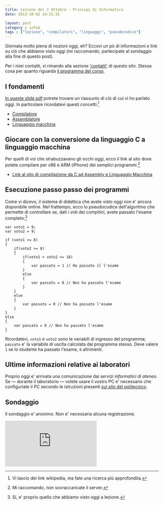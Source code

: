 ```yaml
---
title: Lezione del 2 Ottobre - Principi di Informatica
date: 2013-10-02 14:31:25

layout: post
category : infob 
tags : ["lezione", "compilatori", "linguaggi", "pseudocodice"] 
---
```


Giornata molto piena di nozioni oggi, eh? Eccovi un pò di informazioni e link su ciò che abbiamo visto oggi (mi raccomando, partecipate al sondaggio alla fine di questo post).

Per i miei contatti, vi rimando alla sezione ['contatti'](http://www.vittoriozaccaria.net/lectures/infob/infob_contacts.html) di questo sito. Stessa cosa per quanto riguarda [il programma del corso](http://www.vittoriozaccaria.net/lectures/infob/programma.html).

## I fondamenti

[In queste slide pdf](http://www.vittoriozaccaria.net/deposit/01_introduzione_informatica.pdf) potrete trovare un riassunto di ciò di cui vi ho parlato oggi. In particolare ricordatevi questi concetti:[^1]

* [Compilatore](http://it.wikipedia.org/wiki/Compilatore)
* [Assemblatore](http://it.wikipedia.org/wiki/Assembler)
* [Linguaggio macchina](http://it.wikipedia.org/wiki/Linguaggio_macchina)

## Giocare con la conversione da linguaggio C a linguaggio macchina

Per quelli di voi che strabuzzavano gli occhi oggi, ecco il link al sito dove potete compilare per x86 e ARM (iPhone) dei semplici programmi.[^2]

* [Link al sito di compilazione da C ad Assembly e Linguaggio Macchina](http://assembly.ynh.io/)

 [^1]:Vi lascio dei link wikipedia, ma fate una ricerca più approfondita. 
 [^2]:Mi raccomando, non sovraccaricate il server. 

## Esecuzione passo passo dei programmi

Come vi dicevo, il sistema di didattica che avete visto oggi non e' ancora disponibile online. Nel frattempo, ecco lo pseudocodice dell'algoritmo che permette di controllare se, dati i voti dei compitini, avete passato l'esame completo:[^3]

    var voto1 = 9;
    var voto2 = 9;

    if (voto1 >= 8)
    {
        if(voto2 >= 8)
        {
            if(voto1 + voto2 >= 18)
            {
                var passato = 1 // Ha passato il l'esame
            }
            else
            {
                var passato = 0 // Non ha passato l'esame
            }
        }
        else
        {
            var passato = 0 // Non ha passato l'esame
        }
    }
    else
    {
        var passato = 0 // Non ha passato l'esame
    }

Ricordatevi, `voto1` e `voto2` sono le variabili di ingresso del programma; `passato` e' la variabile di uscita calcolata dal programma stesso. Deve valere `1` se lo studente ha passato l'esame, `0` altrimenti.

## Ultime informazioni relative ai laboratori

Proprio oggi e' arrivata una comunicazione dai *servizi informatici di ateneo*. Se — durante il laboratorio — volete usare il vostro PC e' necessario che configuriate il PC secondo le istruzioni presenti [sul sito del politecnico](http://www.smartpc.polimi.it/virtual-desktop/).

## Sondaggio

Il sondaggio e' anonimo. Non e' necessaria alcuna registrazione.

<div class="iframe-wrapper"> 
    <iframe id="fs-survey-iframe" class="iframe-content" src="http://fluidsurveys.com/surveys/vittorio-HFF/lezione-del-2-ottobre-2013" scrolling="no" frameborder="0" >.
    </iframe>
</div>

 [^3]:Si, e' proprio quello che abbiamo visto oggi a lezione. 